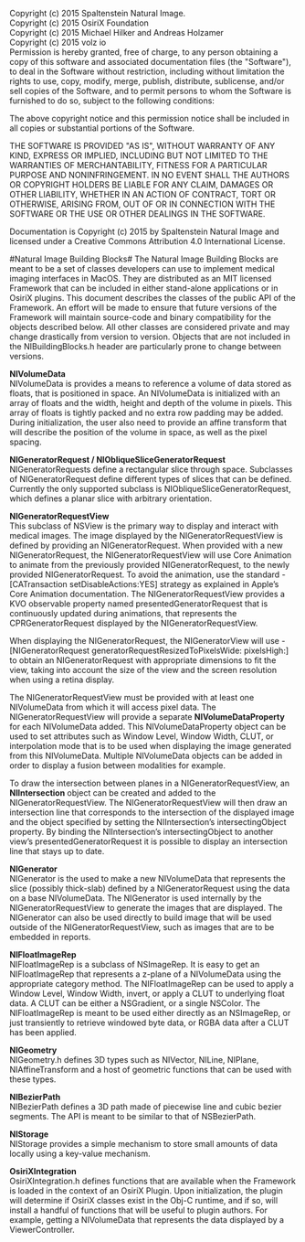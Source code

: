 Copyright (c) 2015 Spaltenstein Natural Image.  
Copyright (c) 2015 OsiriX Foundation  
Copyright (c) 2015 Michael Hilker and Andreas Holzamer  
Copyright (c) 2015 volz io  
Permission is hereby granted, free of charge, to any person obtaining a copy
of this software and associated documentation files (the "Software"), to deal
in the Software without restriction, including without limitation the rights
to use, copy, modify, merge, publish, distribute, sublicense, and/or sell
copies of the Software, and to permit persons to whom the Software is
furnished to do so, subject to the following conditions:

The above copyright notice and this permission notice shall be included in
all copies or substantial portions of the Software.

THE SOFTWARE IS PROVIDED "AS IS", WITHOUT WARRANTY OF ANY KIND, EXPRESS OR
IMPLIED, INCLUDING BUT NOT LIMITED TO THE WARRANTIES OF MERCHANTABILITY,
FITNESS FOR A PARTICULAR PURPOSE AND NONINFRINGEMENT. IN NO EVENT SHALL THE
AUTHORS OR COPYRIGHT HOLDERS BE LIABLE FOR ANY CLAIM, DAMAGES OR OTHER
LIABILITY, WHETHER IN AN ACTION OF CONTRACT, TORT OR OTHERWISE, ARISING FROM,
OUT OF OR IN CONNECTION WITH THE SOFTWARE OR THE USE OR OTHER DEALINGS IN
THE SOFTWARE.

Documentation is Copyright (c) 2015 by Spaltenstein Natural Image and licensed under a Creative Commons Attribution 4.0 International License.

#Natural Image Building Blocks#
The Natural Image Building Blocks are meant to be a set of classes developers can use to implement medical imaging interfaces in MacOS. They are distributed as an MIT licensed Framework that can be included in either stand-alone applications or in OsiriX plugins. This document describes the classes of the public API of the Framework. An effort will be made to ensure that future versions of the Framework will maintain source-code and binary compatibility for the objects described below. All other classes are considered private and may change drastically from version to version. Objects that are not included in the NIBuildingBlocks.h header are particularly prone to change between versions.

**NIVolumeData**  
NIVolumeData is provides a means to reference a volume of data stored as floats, that is positioned in space. An NIVolumeData is initialized with an array of floats and the width, height and depth of the volume in pixels. This array of floats is tightly packed and no extra row padding may be added. During initialization, the user also need to provide an affine transform that will describe the position of the volume in space, as well as the pixel spacing.

**NIGeneratorRequest / NIObliqueSliceGeneratorRequest**  
NIGeneratorRequests define a rectangular slice through space. Subclasses of NIGeneratorRequest define different types of slices that can be defined. Currently the only supported subclass is NIObliqueSliceGeneratorRequest, which defines a planar slice with arbitrary orientation. 

**NIGeneratorRequestView**  
This subclass of NSView is the primary way to display and interact with medical images. The image displayed by the NIGeneratorRequestView is defined by providing an NIGeneratorRequest. When provided with a new NIGeneratorRequest, the NIGeneratorRequestView will use Core Animation to animate from the previously provided NIGeneratorRequest, to the newly provided NIGeneratorRequest. To avoid the animation, use the standard -[CATransaction setDisableActions:YES] strategy as explained in Apple’s Core Animation documentation. The NIGeneratorRequestView provides a KVO observable property named presentedGeneratorRequest that is continuously updated during animations, that represents the CPRGeneratorRequest displayed by the NIGeneratorRequestView.

When displaying the NIGeneratorRequest, the NIGeneratorView will use -[NIGeneratorRequest generatorRequestResizedToPixelsWide: pixelsHigh:] to obtain an NIGeneratorRequest with appropriate dimensions to fit the view, taking into account the size of the view and the screen resolution when using a retina display. 

The NIGeneratorRequestView must be provided with at least one NIVolumeData from which it will access pixel data. The NIGeneratorRequestView will provide a separate **NIVolumeDataProperty** for each NIVolumeData added. This NIVolumeDataProperty object can be used to set attributes such as Window Level, Window Width, CLUT, or interpolation mode that is to be used when displaying the image generated from this NIVolumeData. Multiple NIVolumeData objects can be added in order to display a fusion between modalities for example.

To draw the intersection between planes in a NIGeneratorRequestView, an **NIIntersection** object can be created and added to the NIGeneratorRequestView. The NIGeneratorRequestView will then draw an intersection line that corresponds to the intersection of the displayed image and the object specified by setting the NIIntersection’s intersectingObject property. By binding the NIIntersection’s intersectingObject to another view’s presentedGeneratorRequest it is possible to display an intersection line that stays up to date.

**NIGenerator**  
NIGenerator is the used to make a new NIVolumeData that represents the slice (possibly thick-slab) defined by a NIGeneratorRequest using the data on a base NIVolumeData. The NIGenerator is used internally by the NIGeneratorRequestView to generate the images that are displayed. The NIGenerator can also be used directly to build image that will be used outside of the NIGeneratorRequestView, such as images that are to be embedded in reports.

**NIFloatImageRep**  
NIFloatImageRep is a subclass of NSImageRep. It is easy to get an NIFloatImageRep that represents a z-plane of a NIVolumeData using the appropriate category method. The NIFloatImageRep can be used to apply a Window Level, Window Width, invert, or apply a CLUT to underlying float data. A CLUT can be either a NSGradient, or a single NSColor. The NIFloatImageRep is meant to be used either directly as an NSImageRep, or just transiently to retrieve windowed byte data, or RGBA data after a CLUT has been applied. 

**NIGeometry**  
NIGeometry.h defines 3D types such as NIVector, NILine, NIPlane, NIAffineTransform and a host of geometric functions that can be used with these types.

**NIBezierPath**  
NIBezierPath defines a 3D path made of piecewise line and cubic bezier segments. The API is meant to be similar to that of NSBezierPath.

**NIStorage**  
NIStorage provides a simple mechanism to store small amounts of data locally using a key-value mechanism.

**OsiriXIntegration**  
OsiriXIntegration.h defines functions that are available when the Framework is loaded in the context of an OsiriX Plugin. Upon initialization, the plugin will determine if OsiriX classes exist in the Obj-C runtime, and if so, will install a handful of functions that will be useful to plugin authors. For example, getting a NIVolumeData that represents the data displayed by a ViewerController. 



